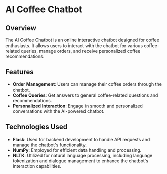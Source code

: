 # AI Coffee Chatbot

## Overview
The AI Coffee Chatbot is an online interactive chatbot designed for coffee enthusiasts. It allows users to interact with the chatbot for various coffee-related queries, manage orders, and receive personalized coffee recommendations.

## Features
- **Order Management**: Users can manage their coffee orders through the chatbot.
- **Coffee Queries**: Get answers to general coffee-related questions and recommendations.
- **Personalized Interaction**: Engage in smooth and personalized conversations with the AI-powered chatbot.

## Technologies Used
- **Flask**: Used for backend development to handle API requests and manage the chatbot's functionality.
- **NumPy**: Employed for efficient data handling and processing.
- **NLTK**: Utilized for natural language processing, including language tokenization and dialogue management to enhance the chatbot's interaction capabilities.
